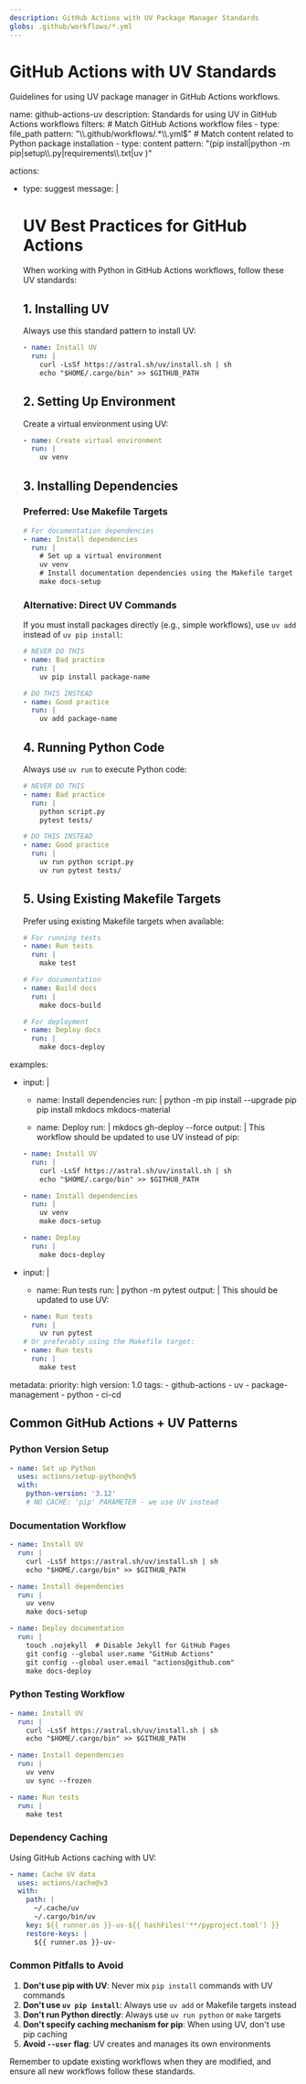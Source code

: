 ```yaml
---
description: GitHub Actions with UV Package Manager Standards
globs: .github/workflows/*.yml
---
```

# GitHub Actions with UV Standards

Guidelines for using UV package manager in GitHub Actions workflows.

<rule>
name: github-actions-uv
description: Standards for using UV in GitHub Actions workflows
filters:
  # Match GitHub Actions workflow files
  - type: file_path
    pattern: "\\.github/workflows/.*\\.yml$"
  # Match content related to Python package installation
  - type: content
    pattern: "(pip install|python -m pip|setup\\.py|requirements\\.txt|uv )"

actions:
  - type: suggest
    message: |
      # UV Best Practices for GitHub Actions

      When working with Python in GitHub Actions workflows, follow these UV standards:

      ## 1. Installing UV

      Always use this standard pattern to install UV:

      ```yaml
      - name: Install UV
        run: |
          curl -LsSf https://astral.sh/uv/install.sh | sh
          echo "$HOME/.cargo/bin" >> $GITHUB_PATH
      ```

      ## 2. Setting Up Environment

      Create a virtual environment using UV:

      ```yaml
      - name: Create virtual environment
        run: |
          uv venv
      ```

      ## 3. Installing Dependencies

      ### Preferred: Use Makefile Targets

      ```yaml
      # For documentation dependencies
      - name: Install dependencies
        run: |
          # Set up a virtual environment
          uv venv
          # Install documentation dependencies using the Makefile target
          make docs-setup
      ```

      ### Alternative: Direct UV Commands

      If you must install packages directly (e.g., simple workflows), use `uv add` instead of `uv pip install`:

      ```yaml
      # NEVER DO THIS
      - name: Bad practice
        run: |
          uv pip install package-name

      # DO THIS INSTEAD
      - name: Good practice
        run: |
          uv add package-name
      ```

      ## 4. Running Python Code

      Always use `uv run` to execute Python code:

      ```yaml
      # NEVER DO THIS
      - name: Bad practice
        run: |
          python script.py
          pytest tests/

      # DO THIS INSTEAD
      - name: Good practice
        run: |
          uv run python script.py
          uv run pytest tests/
      ```

      ## 5. Using Existing Makefile Targets

      Prefer using existing Makefile targets when available:

      ```yaml
      # For running tests
      - name: Run tests
        run: |
          make test

      # For documentation
      - name: Build docs
        run: |
          make docs-build

      # For deployment
      - name: Deploy docs
        run: |
          make docs-deploy
      ```

examples:
  - input: |
      - name: Install dependencies
        run: |
          python -m pip install --upgrade pip
          pip install mkdocs mkdocs-material

      - name: Deploy
        run: |
          mkdocs gh-deploy --force
    output: |
      This workflow should be updated to use UV instead of pip:

      ```yaml
      - name: Install UV
        run: |
          curl -LsSf https://astral.sh/uv/install.sh | sh
          echo "$HOME/.cargo/bin" >> $GITHUB_PATH

      - name: Install dependencies
        run: |
          uv venv
          make docs-setup

      - name: Deploy
        run: |
          make docs-deploy
      ```

  - input: |
      - name: Run tests
        run: |
          python -m pytest
    output: |
      This should be updated to use UV:

      ```yaml
      - name: Run tests
        run: |
          uv run pytest
      # Or preferably using the Makefile target:
      - name: Run tests
        run: |
          make test
      ```

metadata:
  priority: high
  version: 1.0
  tags:
    - github-actions
    - uv
    - package-management
    - python
    - ci-cd
</rule>

## Common GitHub Actions + UV Patterns

### Python Version Setup

```yaml
- name: Set up Python
  uses: actions/setup-python@v5
  with:
    python-version: '3.12'
    # NO CACHE: 'pip' PARAMETER - we use UV instead
```

### Documentation Workflow

```yaml
- name: Install UV
  run: |
    curl -LsSf https://astral.sh/uv/install.sh | sh
    echo "$HOME/.cargo/bin" >> $GITHUB_PATH

- name: Install dependencies
  run: |
    uv venv
    make docs-setup

- name: Deploy documentation
  run: |
    touch .nojekyll  # Disable Jekyll for GitHub Pages
    git config --global user.name "GitHub Actions"
    git config --global user.email "actions@github.com"
    make docs-deploy
```

### Python Testing Workflow

```yaml
- name: Install UV
  run: |
    curl -LsSf https://astral.sh/uv/install.sh | sh
    echo "$HOME/.cargo/bin" >> $GITHUB_PATH

- name: Install dependencies
  run: |
    uv venv
    uv sync --frozen

- name: Run tests
  run: |
    make test
```

### Dependency Caching

Using GitHub Actions caching with UV:

```yaml
- name: Cache UV data
  uses: actions/cache@v3
  with:
    path: |
      ~/.cache/uv
      ~/.cargo/bin/uv
    key: ${{ runner.os }}-uv-${{ hashFiles('**/pyproject.toml') }}
    restore-keys: |
      ${{ runner.os }}-uv-
```

### Common Pitfalls to Avoid

1. **Don't use pip with UV**: Never mix `pip install` commands with UV commands
2. **Don't use `uv pip install`**: Always use `uv add` or Makefile targets instead
3. **Don't run Python directly**: Always use `uv run python` or `make` targets
4. **Don't specify caching mechanism for pip**: When using UV, don't use pip caching
5. **Avoid `--user` flag**: UV creates and manages its own environments

Remember to update existing workflows when they are modified, and ensure all new workflows follow these standards.
